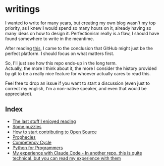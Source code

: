 # writings

I wanted to write for many years, but creating my own blog wasn't my top priority,
as I knew I would spend so many hours on it, already having so many ideas on how to design it.
Perfectionism really is a flaw, I should have found somewhere to write in the meantime.

After reading [this](https://github.com/unclebob/cmuratori-discussion/blob/main/cleancodeqa.md),
I came to the conclusion that GitHub might just be the perfect platform. I should focus on what matters first.

So, I'll just see how this repo ends-up in the long term.  
Actually, the more I think about it, the more I consider the history provided by git to be a really nice feature for whoever actually cares to read this.

Feel free to drop an issue if you want to start a discussion (even just to correct my english, I'm a non-native speaker, and even that would be appreciated).

## Index
- [The last stuff I enjoyed reading](s/what-i-enjoyed-reading/what-i-enjoyed-reading.md)
- [Some puzzles](s/puzzles/puzzles.md)
- [How to start contributing to Open Source](s/contributing-to-open-source/contributing-to-open-source.md)
- [Prophecies](s/prophecies/prophecies.md)
- [Competency Cycle](s/competency-cycle/competency-cycle.md)
- [Python for Programmers](s/learning-python-as-a-programmer/learning-python-as-a-programmer.md)
- [My experience with Claude Code - In another repo, this is quite technical, but you can read my experience with them](https://github.com/c4ffein/pass/tree/master/chat_history/00-INDEX.md)
